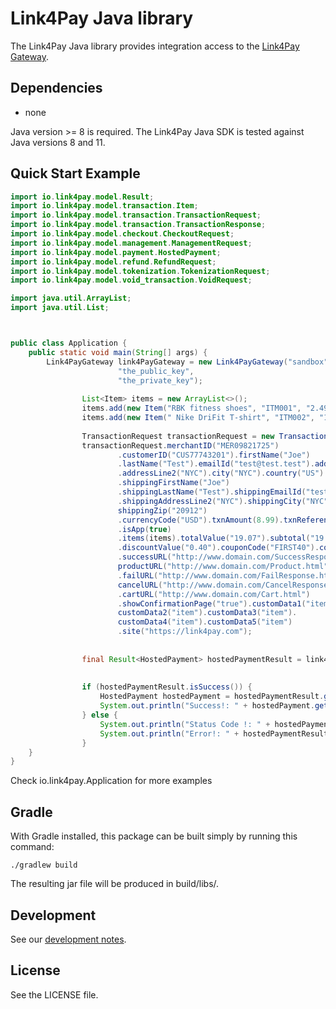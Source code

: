 # Link4Pay Java library

The Link4Pay Java library provides integration access to the [Link4Pay Gateway](https://developer.link4.tech/#/).



## Dependencies

* none

Java version >= 8 is required. The Link4Pay Java SDK is tested against Java versions 8 and 11.





## Quick Start Example

````java
import io.link4pay.model.Result;
import io.link4pay.model.transaction.Item;
import io.link4pay.model.transaction.TransactionRequest;
import io.link4pay.model.transaction.TransactionResponse;
import io.link4pay.model.checkout.CheckoutRequest;
import io.link4pay.model.management.ManagementRequest;
import io.link4pay.model.payment.HostedPayment;
import io.link4pay.model.refund.RefundRequest;
import io.link4pay.model.tokenization.TokenizationRequest;
import io.link4pay.model.void_transaction.VoidRequest;

import java.util.ArrayList;
import java.util.List;



public class Application {
    public static void main(String[] args) {
        Link4PayGateway link4PayGateway = new Link4PayGateway("sandbox", "the_api_key",
                        "the_public_key",
                        "the_private_key");
        
                List<Item> items = new ArrayList<>();
                items.add(new Item("RBK fitness shoes", "ITM001", "2.49", "2"));
                items.add(new Item(" Nike DriFit T-shirt", "ITM002", "1.99", "1"));
        
                TransactionRequest transactionRequest = new TransactionRequest();
                transactionRequest.merchantID("MER09821725")
                        .customerID("CUS77743201").firstName("Joe")
                        .lastName("Test").emailId("test@test.test").addressLine1("NYC")
                        .addressLine2("NYC").city("NYC").country("US").state("NYC").zip("20912")
                        .shippingFirstName("Joe")
                        .shippingLastName("Test").shippingEmailId("test@test.test").shippingAddressLine1("NYC")
                        .shippingAddressLine2("NYC").shippingCity("NYC").shippingCountry("US").shippingState("NYC").
                        shippingZip("20912")
                        .currencyCode("USD").txnAmount(8.99).txnReference("REF0013tt22112")
                        .isApp(true)
                        .items(items).totalValue("19.07").subtotal("19.41").tax("0.03").shippingCharges("0.55")
                        .discountValue("0.40").couponCode("FIRST40").couponCodeDetails("Get $0.4 off on every transaction. *T&C apply")
                        .successURL("http://www.domain.com/SuccessResponse.html").
                        productURL("http://www.domain.com/Product.html")
                        .failURL("http://www.domain.com/FailResponse.htm").
                        cancelURL("http://www.domain.com/CancelResponse.html")
                        .cartURL("http://www.domain.com/Cart.html")
                        .showConfirmationPage("true").customData1("item").
                        customData2("item").customData3("item").
                        customData4("item").customData5("item")
                        .site("https://link4pay.com");
        
        
                final Result<HostedPayment> hostedPaymentResult = link4PayGateway.paymentService().payWithHPP(transactionRequest);
        
        
                if (hostedPaymentResult.isSuccess()) {
                    HostedPayment hostedPayment = hostedPaymentResult.getTarget();
                    System.out.println("Success!: " + hostedPayment.getResponse());
                } else {
                    System.out.println("Status Code !: " + hostedPaymentResult.getStatusCode());
                    System.out.println("Error!: " + hostedPaymentResult.getMessage());
                }
    }
}

````

Check io.link4pay.Application for more examples

## Gradle

  With Gradle installed, this package can be built simply by running this command:

    ./gradlew build

  The resulting jar file will be produced in build/libs/.

## Development

See our [development notes](DEVELOPMENT.md).



## License

See the LICENSE file.

